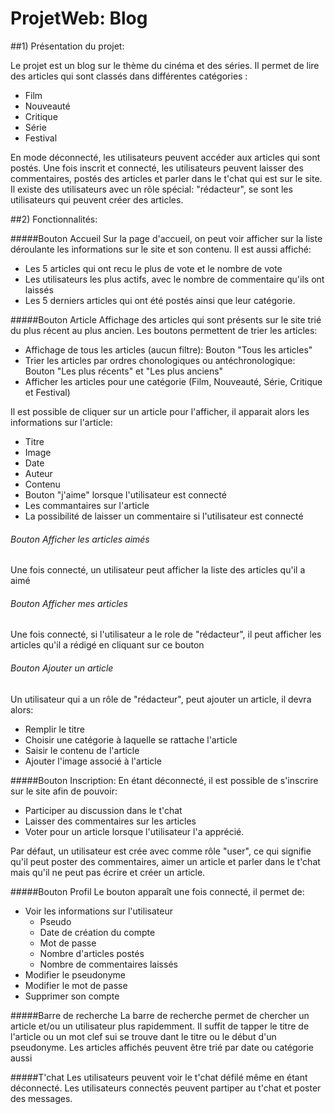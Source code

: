 # ProjetWeb: Blog

##1) Présentation du projet:

Le projet est un blog sur le thème du cinéma et des séries. 
Il permet de lire des articles qui sont classés dans différentes catégories :
- Film
- Nouveauté
- Critique
- Série
- Festival

En mode déconnecté, les utilisateurs peuvent accéder aux articles qui sont postés.
Une fois inscrit et connecté, les utilisateurs peuvent laisser des commentaires, postés des articles et parler dans le t'chat qui est sur le site.
Il existe des utilisateurs avec un rôle spécial: "rédacteur", se sont les utilisateurs qui peuvent créer des articles.


##2) Fonctionnalités:

#####Bouton Accueil
Sur la page d'accueil, on peut voir afficher sur la liste déroulante les informations sur le site et son contenu.
Il est aussi affiché:
- Les 5 articles qui ont recu le plus de vote et le nombre de vote
- Les utilisateurs les plus actifs, avec le nombre de commentaire qu'ils ont laissés
- Les 5 derniers articles qui ont été postés ainsi que leur catégorie.

#####Bouton Article
Affichage des articles qui sont présents sur le site trié du plus récent au plus ancien.
Les boutons permettent de trier les articles:  
- Affichage de tous les articles (aucun filtre): Bouton "Tous les articles"
- Trier les articles par ordres chonologiques ou antéchronologique: Bouton "Les plus récents" et "Les plus anciens"
- Afficher les articles pour une catégorie (Film, Nouveauté, Série, Critique et Festival)

Il est possible de cliquer sur un article pour l'afficher, il apparait alors les informations sur l'article:
- Titre
- Image
- Date
- Auteur
- Contenu
- Bouton "j'aime" lorsque l'utilisateur est connecté
- Les commantaires sur l'article
- La possibilité de laisser un commentaire si l'utilisateur est connecté

###### Bouton Afficher les articles aimés
Une fois connecté, un utilisateur peut afficher la liste des articles qu'il a aimé

###### Bouton Afficher mes articles
Une fois connecté, si l'utilisateur a le role de "rédacteur", il peut afficher les articles qu'il a rédigé en cliquant sur ce bouton

###### Bouton Ajouter un article
Un utilisateur qui a un rôle de "rédacteur", peut ajouter un article, il devra alors:
- Remplir le titre
- Choisir une catégorie à laquelle se rattache l'article
- Saisir le contenu de l'article
- Ajouter l'image associé à l'article

#####Bouton Inscription:
En étant déconnecté, il est possible de s'inscrire sur le site afin de pouvoir:
- Participer au discussion dans le t'chat 
- Laisser des commentaires sur les articles
- Voter pour un article lorsque l'utilisateur l'a apprécié.

Par défaut, un utilisateur est crée avec comme rôle "user", ce qui signifie qu'il peut poster des commentaires, aimer un article et parler dans le t'chat mais qu'il ne peut pas écrire et créer un article.

#####Bouton Profil
Le bouton apparaît une fois connecté, il permet de:
- Voir les informations sur l'utilisateur 
  * Pseudo
  * Date de création du compte
  * Mot de passe
  * Nombre d'articles postés
  * Nombre de commentaires laissés
- Modifier le pseudonyme
- Modifier le mot de passe
- Supprimer son compte

#####Barre de recherche
La barre de recherche permet de chercher un article et/ou un utilisateur plus rapidemment.
Il suffit de tapper le titre de l'article ou un mot clef sui se trouve dant le titre ou le début d'un pseudonyme.
Les articles affichés peuvent être trié par date ou catégorie aussi

#####T'chat
Les utilisateurs peuvent voir le t'chat défilé même en étant déconnecté.
Les utilisateurs connectés peuvent partiper au t'chat et poster des messages.
